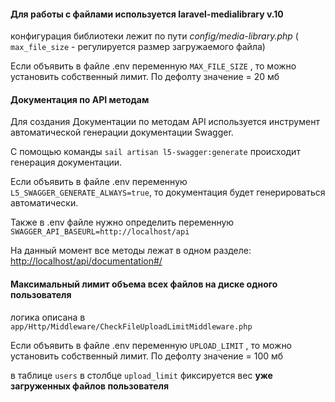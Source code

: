#### Для работы с файлами используется laravel-medialibrary v.10
конфигурация библиотеки лежит по пути _config/media-library.php_ (
`max_file_size` - регулируется размер загружаемого файла)

Если объявить в файле .env переменную `MAX_FILE_SIZE` , то можно установить собственный лимит. По дефолту значение = 20 мб

#### Документация по API методам

Для создания Документации по методам API используется инструмент автоматической генерации документации Swagger.


С помощью команды `sail artisan l5-swagger:generate`
происходит генерация документации. 

Если объявить в файле .env переменную `L5_SWAGGER_GENERATE_ALWAYS=true`, то
документация будет генерироваться автоматически. 

Также в .env файле нужно определить переменную `SWAGGER_API_BASEURL=http://localhost/api`


На данный момент все методы лежат в одном разделе: [http://localhost/api/documentation#/](http://localhost/api/documentation#/)

#### Максимальный лимит объема всех файлов на диске одного пользователя

логика описана в `app/Http/Middleware/CheckFileUploadLimitMiddleware.php`

Если объявить в файле .env переменную `UPLOAD_LIMIT` , то можно установить собственный лимит. По дефолту значение = 100 мб

в таблице `users` в столбце `upload_limit` фиксируется вес **уже загруженных файлов пользователя**
